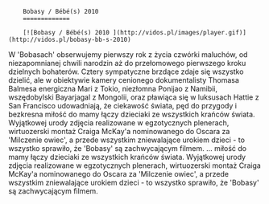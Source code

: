 
        Bobasy / Bébé(s) 2010 
        =============
        
        [![Bobasy / Bébé(s) 2010 ](http://vidos.pl/images/player.gif)](http://vidos.pl/bobasy-bb-s-2010)
        
        
 W 'Bobasach' obserwujemy pierwszy rok z życia czwórki maluchów, od niezapomnianej chwili narodzin aż do przełomowego pierwszego kroku dzielnych bohaterów. Cztery sympatyczne brzdące zdaje się wszystko dzielić, ale w obiektywie kamery cenionego dokumentalisty Thomasa Balmesa energiczna Mari z Tokio, niezłomna Ponijao z Namibii, wszędobylski Bayarjagal z Mongolii, oraz pławiąca się w luksusach Hattie z San Francisco udowadniają, że ciekawość świata, pęd do przygody i bezkresna miłość do mamy łączy dzieciaki ze wszystkich krańców świata. Wyjątkowej urody zdjęcia realizowane w egzotycznych plenerach, wirtuozerski montaż Craiga McKay'a nominowanego do Oscara za 'Milczenie owiec', a przede wszystkim zniewalające urokiem dzieci - to wszystko sprawiło, że 'Bobasy' są zachwycającym filmem.   ... miłość do mamy łączy dzieciaki ze wszystkich krańców świata. Wyjątkowej urody zdjęcia realizowane w egzotycznych plenerach, wirtuozerski montaż Craiga McKay'a nominowanego do Oscara za 'Milczenie owiec', a przede wszystkim zniewalające urokiem dzieci - to wszystko sprawiło, że 'Bobasy' są zachwycającym filmem.
    